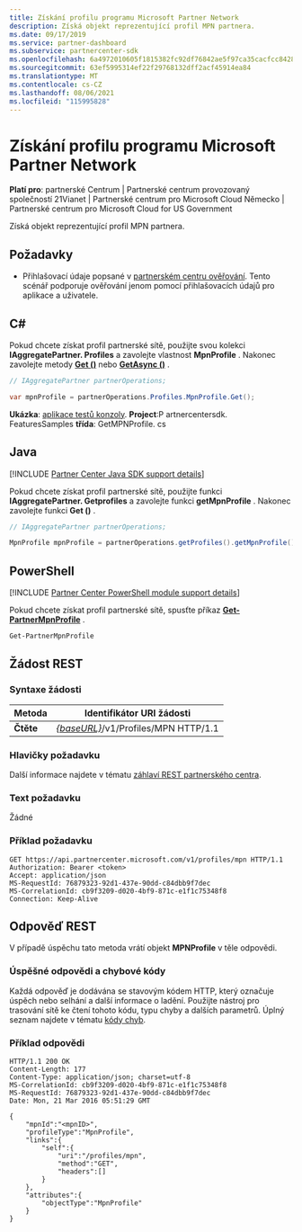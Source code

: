 ```yaml
---
title: Získání profilu programu Microsoft Partner Network
description: Získá objekt reprezentující profil MPN partnera.
ms.date: 09/17/2019
ms.service: partner-dashboard
ms.subservice: partnercenter-sdk
ms.openlocfilehash: 6a4972010605f1815382fc92df76842ae5f97ca35cacfcc8428e7b9849c6b0b6
ms.sourcegitcommit: 63ef5995314ef22f29768132dff2acf45914ea84
ms.translationtype: MT
ms.contentlocale: cs-CZ
ms.lasthandoff: 08/06/2021
ms.locfileid: "115995828"
---
```

# <a name="get-microsoft-partner-network-profile"></a>Získání profilu programu Microsoft Partner Network

**Platí pro**: partnerské Centrum | Partnerské centrum provozovaný společností 21Vianet | Partnerské centrum pro Microsoft Cloud Německo | Partnerské centrum pro Microsoft Cloud for US Government

Získá objekt reprezentující profil MPN partnera.

## <a name="prerequisites"></a>Požadavky

- Přihlašovací údaje popsané v [partnerském centru ověřování](partner-center-authentication.md). Tento scénář podporuje ověřování jenom pomocí přihlašovacích údajů pro aplikace a uživatele.

## <a name="c"></a>C\#

Pokud chcete získat profil partnerské sítě, použijte svou kolekci **IAggregatePartner. Profiles** a zavolejte vlastnost **MpnProfile** . Nakonec zavolejte metody [**Get ()**](/dotnet/api/microsoft.store.partnercenter.profiles.impnprofile.get) nebo [**GetAsync ()**](/dotnet/api/microsoft.store.partnercenter.profiles.impnprofile.getasync) .

``` csharp
// IAggregatePartner partnerOperations;

var mpnProfile = partnerOperations.Profiles.MpnProfile.Get();
```

**Ukázka**: [aplikace testů konzoly](console-test-app.md). **Project**:P artnercentersdk. FeaturesSamples **třída**: GetMPNProfile. cs

## <a name="java"></a>Java

[!INCLUDE [Partner Center Java SDK support details](../includes/java-sdk-support.md)]

Pokud chcete získat profil partnerské sítě, použijte funkci **IAggregatePartner. Getprofiles** a zavolejte funkci **getMpnProfile** . Nakonec zavolejte funkci **Get ()** .

```java
// IAggregatePartner partnerOperations;

MpnProfile mpnProfile = partnerOperations.getProfiles().getMpnProfile().get();
```

## <a name="powershell"></a>PowerShell

[!INCLUDE [Partner Center PowerShell module support details](../includes/powershell-module-support.md)]

Pokud chcete získat profil partnerské sítě, spusťte příkaz [**Get-PartnerMpnProfile**](https://github.com/Microsoft/Partner-Center-PowerShell/blob/master/docs/help/Get-PartnerMpnProfile.md) .

```powershell
Get-PartnerMpnProfile
```

## <a name="rest-request"></a>Žádost REST

### <a name="request-syntax"></a>Syntaxe žádosti

| Metoda  | Identifikátor URI žádosti                                                          |
|---------|----------------------------------------------------------------------|
| **Čtěte** | [*{baseURL}*](partner-center-rest-urls.md)/v1/Profiles/MPN HTTP/1.1 |

### <a name="request-headers"></a>Hlavičky požadavku

Další informace najdete v tématu [záhlaví REST partnerského centra](headers.md).

### <a name="request-body"></a>Text požadavku

Žádné

### <a name="request-example"></a>Příklad požadavku

```http
GET https://api.partnercenter.microsoft.com/v1/profiles/mpn HTTP/1.1
Authorization: Bearer <token>
Accept: application/json
MS-RequestId: 76879323-92d1-437e-90dd-c84dbb9f7dec
MS-CorrelationId: cb9f3209-d020-4bf9-871c-e1f1c75348f8
Connection: Keep-Alive
```

## <a name="rest-response"></a>Odpověď REST

V případě úspěchu tato metoda vrátí objekt **MPNProfile** v těle odpovědi.

### <a name="response-success-and-error-codes"></a>Úspěšné odpovědi a chybové kódy

Každá odpověď je dodávána se stavovým kódem HTTP, který označuje úspěch nebo selhání a další informace o ladění. Použijte nástroj pro trasování sítě ke čtení tohoto kódu, typu chyby a dalších parametrů. Úplný seznam najdete v tématu [kódy chyb](error-codes.md).

### <a name="response-example"></a>Příklad odpovědi

```http
HTTP/1.1 200 OK
Content-Length: 177
Content-Type: application/json; charset=utf-8
MS-CorrelationId: cb9f3209-d020-4bf9-871c-e1f1c75348f8
MS-RequestId: 76879323-92d1-437e-90dd-c84dbb9f7dec
Date: Mon, 21 Mar 2016 05:51:29 GMT

{
    "mpnId":"<mpnID>",
    "profileType":"MpnProfile",
    "links":{
        "self":{
            "uri":"/profiles/mpn",
            "method":"GET",
            "headers":[]
        }
    },
    "attributes":{
        "objectType":"MpnProfile"
    }
}
```
